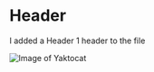 # Header #

I added a Header 1 header to the file

![Image of Yaktocat](https://octodex.github.com/images/yaktocat.png)
